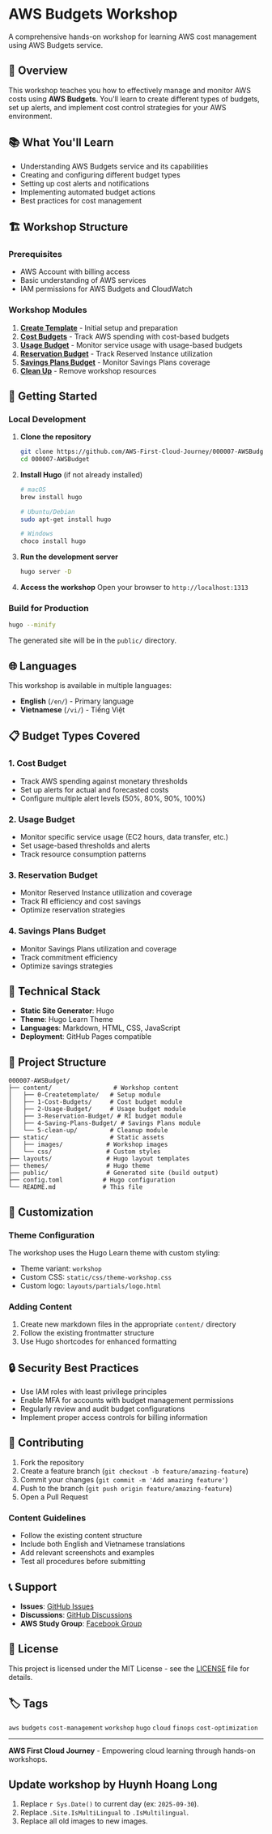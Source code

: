 # AWS Budgets Workshop

A comprehensive hands-on workshop for learning AWS cost management using AWS Budgets service.

## 🎯 Overview

This workshop teaches you how to effectively manage and monitor AWS costs using **AWS Budgets**. You'll learn to create different types of budgets, set up alerts, and implement cost control strategies for your AWS environment.

## 📚 What You'll Learn

- Understanding AWS Budgets service and its capabilities
- Creating and configuring different budget types
- Setting up cost alerts and notifications
- Implementing automated budget actions
- Best practices for cost management

## 🏗️ Workshop Structure

### Prerequisites
- AWS Account with billing access
- Basic understanding of AWS services
- IAM permissions for AWS Budgets and CloudWatch

### Workshop Modules

1. **[Create Template](content/0-Createtemplate/)** - Initial setup and preparation
2. **[Cost Budgets](content/1-Cost-Budgets/)** - Track AWS spending with cost-based budgets
3. **[Usage Budget](content/2-Usage-Budget/)** - Monitor service usage with usage-based budgets
4. **[Reservation Budget](content/3-Reservation-Budget/)** - Track Reserved Instance utilization
5. **[Savings Plans Budget](content/4-Saving-Plans-Budget/)** - Monitor Savings Plans coverage
6. **[Clean Up](content/5-clean-up/)** - Remove workshop resources

## 🚀 Getting Started

### Local Development

1. **Clone the repository**
   ```bash
   git clone https://github.com/AWS-First-Cloud-Journey/000007-AWSBudget.git
   cd 000007-AWSBudget
   ```

2. **Install Hugo** (if not already installed)
   ```bash
   # macOS
   brew install hugo
   
   # Ubuntu/Debian
   sudo apt-get install hugo
   
   # Windows
   choco install hugo
   ```

3. **Run the development server**
   ```bash
   hugo server -D
   ```

4. **Access the workshop**
   Open your browser to `http://localhost:1313`

### Build for Production

```bash
hugo --minify
```

The generated site will be in the `public/` directory.

## 🌐 Languages

This workshop is available in multiple languages:

- **English** (`/en/`) - Primary language
- **Vietnamese** (`/vi/`) - Tiếng Việt

## 📋 Budget Types Covered

### 1. Cost Budget
- Track AWS spending against monetary thresholds
- Set up alerts for actual and forecasted costs
- Configure multiple alert levels (50%, 80%, 90%, 100%)

### 2. Usage Budget
- Monitor specific service usage (EC2 hours, data transfer, etc.)
- Set usage-based thresholds and alerts
- Track resource consumption patterns

### 3. Reservation Budget
- Monitor Reserved Instance utilization and coverage
- Track RI efficiency and cost savings
- Optimize reservation strategies

### 4. Savings Plans Budget
- Monitor Savings Plans utilization and coverage
- Track commitment efficiency
- Optimize savings strategies

## 🔧 Technical Stack

- **Static Site Generator**: Hugo
- **Theme**: Hugo Learn Theme
- **Languages**: Markdown, HTML, CSS, JavaScript
- **Deployment**: GitHub Pages compatible

## 📁 Project Structure

```
000007-AWSBudget/
├── content/                 # Workshop content
│   ├── 0-Createtemplate/   # Setup module
│   ├── 1-Cost-Budgets/     # Cost budget module
│   ├── 2-Usage-Budget/     # Usage budget module
│   ├── 3-Reservation-Budget/ # RI budget module
│   ├── 4-Saving-Plans-Budget/ # Savings Plans module
│   └── 5-clean-up/         # Cleanup module
├── static/                 # Static assets
│   ├── images/            # Workshop images
│   └── css/               # Custom styles
├── layouts/               # Hugo layout templates
├── themes/                # Hugo theme
├── public/                # Generated site (build output)
├── config.toml           # Hugo configuration
└── README.md             # This file
```

## 🎨 Customization

### Theme Configuration
The workshop uses the Hugo Learn theme with custom styling:
- Theme variant: `workshop`
- Custom CSS: `static/css/theme-workshop.css`
- Custom logo: `layouts/partials/logo.html`

### Adding Content
1. Create new markdown files in the appropriate `content/` directory
2. Follow the existing frontmatter structure
3. Use Hugo shortcodes for enhanced formatting

## 🔒 Security Best Practices

- Use IAM roles with least privilege principles
- Enable MFA for accounts with budget management permissions
- Regularly review and audit budget configurations
- Implement proper access controls for billing information

## 🤝 Contributing

1. Fork the repository
2. Create a feature branch (`git checkout -b feature/amazing-feature`)
3. Commit your changes (`git commit -m 'Add amazing feature'`)
4. Push to the branch (`git push origin feature/amazing-feature`)
5. Open a Pull Request

### Content Guidelines
- Follow the existing content structure
- Include both English and Vietnamese translations
- Add relevant screenshots and examples
- Test all procedures before submitting

## 📞 Support

- **Issues**: [GitHub Issues](https://github.com/AWS-First-Cloud-Journey/000007-AWSBudget/issues)
- **Discussions**: [GitHub Discussions](https://github.com/AWS-First-Cloud-Journey/000007-AWSBudget/discussions)
- **AWS Study Group**: [Facebook Group](https://www.facebook.com/groups/awsstudygroupfcj)

## 📄 License

This project is licensed under the MIT License - see the [LICENSE](LICENSE) file for details.

## 🏷️ Tags

`aws` `budgets` `cost-management` `workshop` `hugo` `cloud` `finops` `cost-optimization`

---

**AWS First Cloud Journey** - Empowering cloud learning through hands-on workshops.

## Update workshop by Huynh Hoang Long
1. Replace `r Sys.Date()` to current day (ex: `2025-09-30`).
2. Replace `.Site.IsMultiLingual` to `.IsMultilingual`.
3. Replace all old images to new images.